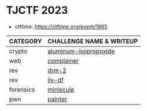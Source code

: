 # TJCTF 2023

- ctftime: https://ctftime.org/event/1865

| CATEGORY  | CHALLENGE NAME & WRITEUP                                 |
| :-------- | :------------------------------------------------------- |
| crypto    | [aluminum-isopropoxide](crypto-aluminum-isopropoxide.md) |
| web       | [complainer](TODO.md)                                    |
| rev       | [drm-2](rev-drm-2.md)                                    |
| rev       | [ily-df](rev-ily-df.md)                                  |
| forensics | [miniscule](TODO.md)                                     |
| pwn       | [painter](pwn-painter.md)                                |
